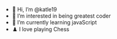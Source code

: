 - 👋 Hi, I’m @katle19
- 👀 I’m interested in being greatest coder
- 🌱 I’m currently learning javaScript
- ♟️ I love playing Chess
  

<!---
katle19/katle19 is a ✨ special ✨ repository because its `README.md` (this file) appears on your GitHub profile.
You can click the Preview link to take a look at your changes.
--->
